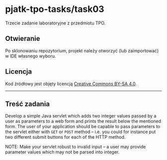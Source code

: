 # pjatk-tpo-tasks/task03

Trzecie zadanie laboratoryjne z przedmiotu TPO.

## Otwieranie

Po sklonowaniu repozytorium, projekt należy otworzyć (lub zaimportować) w IDE własnego wyboru.

## Licencja

Kod źródłowy jest objęty licencją [Creative Commons BY-SA 4.0](../LICENSE.txt).

---

## Treść zadania

Develop a simple Java servlet which adds two integer values passed by a user as parameters to a web form and prints the result below the mentioned form. The user of your application should be capable to pass parameters to the servlet either with `GET` or `POST` method – i.e. you could for instance put two different submit buttons for each of the HTTP method.

NOTE: Make your servlet robust to invalid input – a user may provide parameter values which may not be parsed into integer.
